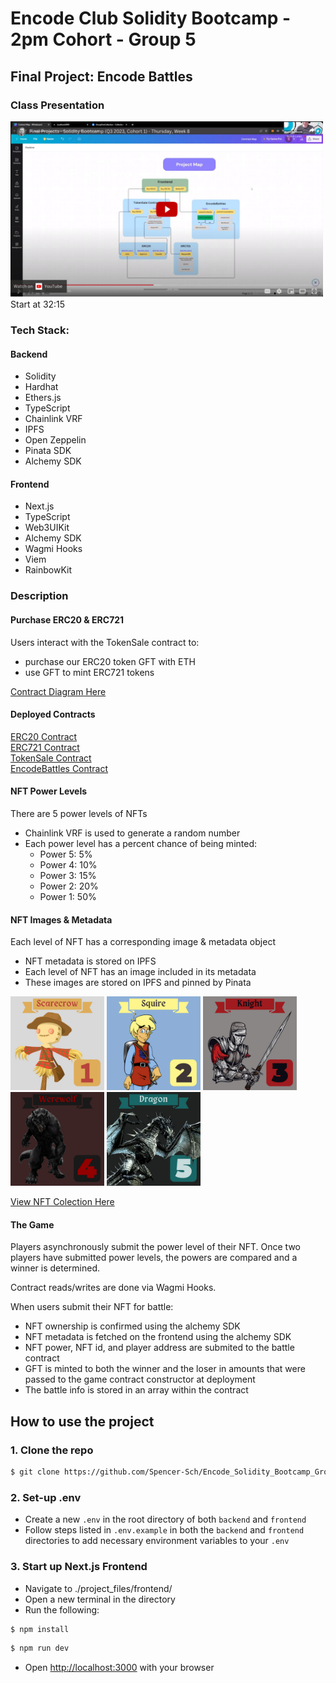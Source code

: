 # Encode Club Solidity Bootcamp - 2pm Cohort - Group 5

## Final Project: Encode Battles

### Class Presentation

<a href="https://www.youtube.com/watch?v=5CVLDfDvQ0I&t=1935s">
<img src="./backend/images/youtube-thumbnail.png" width="500px" alt="candide marketplace tour" />
</a>
<br>
Start at 32:15

### Tech Stack:

#### Backend

- Solidity
- Hardhat
- Ethers.js
- TypeScript
- Chainlink VRF
- IPFS
- Open Zeppelin
- Pinata SDK
- Alchemy SDK

#### Frontend

- Next.js
- TypeScript
- Web3UIKit
- Alchemy SDK
- Wagmi Hooks
- Viem
- RainbowKit

### Description

#### Purchase ERC20 & ERC721

Users interact with the TokenSale contract to:

- purchase our ERC20 token GFT with ETH
- use GFT to mint ERC721 tokens

[Contract Diagram Here](https://www.canva.com/design/DAFu1BL-Ifo/yfL_bk1-St-KVU8jynai1A/edit?utm_content=DAFu1BL-Ifo&utm_campaign=designshare&utm_medium=link2&utm_source=sharebutton)

#### Deployed Contracts

[ERC20 Contract](https://sepolia.etherscan.io/address/0xAa3ac6a564754Dd401c3c02117fb04F76073cf39)
<br>
[ERC721 Contract](https://sepolia.etherscan.io/address/0x598B3afe31CcA5aa00238A176f1C28Dc44ed3d87)
<br>
[TokenSale Contract](https://sepolia.etherscan.io/address/0x8Cb98E146133DA743E0BefA8F11Cf01015867bC4)
<br>
[EncodeBattles Contract](https://sepolia.etherscan.io/address/0x3446014D7ca1f1D937CFEdc8a4bE61f2fB44A7D4)
<br>

#### NFT Power Levels

There are 5 power levels of NFTs

- Chainlink VRF is used to generate a random number
- Each power level has a percent chance of being minted:
  - Power 5: 5%
  - Power 4: 10%
  - Power 3: 15%
  - Power 2: 20%
  - Power 1: 50%

#### NFT Images & Metadata

Each level of NFT has a corresponding image & metadata object

- NFT metadata is stored on IPFS
- Each level of NFT has an image included in its metadata
- These images are stored on IPFS and pinned by Pinata

<img src="./backend/images/encodeBattle/scarecrow.png" width="150" height="150" />
<img src="./backend/images/encodeBattle/squire.png" width="150" height="150" />
<img src="./backend/images/encodeBattle/knight.png" width="150" height="150" />
<br>
<img src="./backend/images/encodeBattle/werewolf.png" width="150" height="150" />
<img src="./backend/images/encodeBattle/dragon.png" width="150" height="150" />
<br>

[View NFT Colection Here](https://testnets.opensea.io/collection/groupfivecollection-2)

#### The Game

Players asynchronously submit the power level of their NFT. Once two players have submitted power levels, the powers are compared and a winner is determined.

Contract reads/writes are done via Wagmi Hooks.

When users submit their NFT for battle:

- NFT ownership is confirmed using the alchemy SDK
- NFT metadata is fetched on the frontend using the alchemy SDK
- NFT power, NFT id, and player address are submited to the battle contract
- GFT is minted to both the winner and the loser in amounts that were passed to the game contract constructor at deployment
- The battle info is stored in an array within the contract

## How to use the project

### 1. Clone the repo

```bash
$ git clone https://github.com/Spencer-Sch/Encode_Solidity_Bootcamp_Group_5_Final_Project.git
```

### 2. Set-up .env

- Create a new `.env` in the root directory of both `backend` and `frontend`
- Follow steps listed in `.env.example` in both the `backend` and `frontend` directories to add necessary environment variables to your `.env`

### 3. Start up Next.js Frontend

- Navigate to ./project_files/frontend/
- Open a new terminal in the directory
- Run the following:

```bash
$ npm install
```

```bash
$ npm run dev
```

- Open [http://localhost:3000](http://localhost:3000) with your browser

